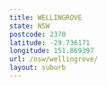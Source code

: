 ```yaml
---
title: WELLINGROVE
state: NSW
postcode: 2370
latitude: -29.736171
longitude: 151.869397
url: /nsw/wellingrove/
layout: suburb
---
```

